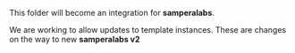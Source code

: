 This folder will become an integration for **samperalabs**.

We are working to allow updates to template instances.
These are changes on the way to new **samperalabs v2**

